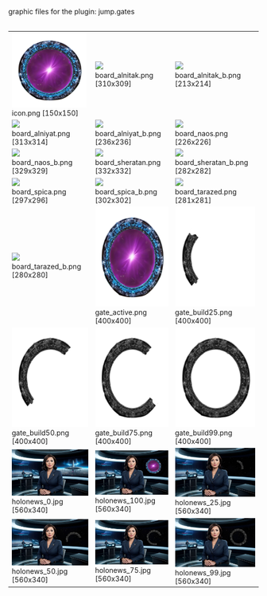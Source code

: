 graphic files for the plugin: jump.gates<br>
<br>
<table>
	<tr>
		<td><img src="https://github.com/zuckung/endless-sky-plugins/blob/main/myplugins/jump.gates/icon.png?raw=true" width="150" height="150"><br>
		icon.png [150x150]</td>
		<td><img src="https://github.com/zuckung/endless-sky-plugins/blob/main/myplugins/jump.gates/images/planet/board_alnitak.png?raw=true" width="200"><br>
		board_alnitak.png [310x309]</td>
		<td><img src="https://github.com/zuckung/endless-sky-plugins/blob/main/myplugins/jump.gates/images/planet/board_alnitak_b.png?raw=true" height="200"><br>
		board_alnitak_b.png [213x214]</td>
	</tr>
	<tr>
		<td><img src="https://github.com/zuckung/endless-sky-plugins/blob/main/myplugins/jump.gates/images/planet/board_alniyat.png?raw=true" height="200"><br>
		board_alniyat.png [313x314]</td>
		<td><img src="https://github.com/zuckung/endless-sky-plugins/blob/main/myplugins/jump.gates/images/planet/board_alniyat_b.png?raw=true" height="200"><br>
		board_alniyat_b.png [236x236]</td>
		<td><img src="https://github.com/zuckung/endless-sky-plugins/blob/main/myplugins/jump.gates/images/planet/board_naos.png?raw=true" height="200"><br>
		board_naos.png [226x226]</td>
	</tr>
	<tr>
		<td><img src="https://github.com/zuckung/endless-sky-plugins/blob/main/myplugins/jump.gates/images/planet/board_naos_b.png?raw=true" height="200"><br>
		board_naos_b.png [329x329]</td>
		<td><img src="https://github.com/zuckung/endless-sky-plugins/blob/main/myplugins/jump.gates/images/planet/board_sheratan.png?raw=true" height="200"><br>
		board_sheratan.png [332x332]</td>
		<td><img src="https://github.com/zuckung/endless-sky-plugins/blob/main/myplugins/jump.gates/images/planet/board_sheratan_b.png?raw=true" height="200"><br>
		board_sheratan_b.png [282x282]</td>
	</tr>
	<tr>
		<td><img src="https://github.com/zuckung/endless-sky-plugins/blob/main/myplugins/jump.gates/images/planet/board_spica.png?raw=true" width="200"><br>
		board_spica.png [297x296]</td>
		<td><img src="https://github.com/zuckung/endless-sky-plugins/blob/main/myplugins/jump.gates/images/planet/board_spica_b.png?raw=true" height="200"><br>
		board_spica_b.png [302x302]</td>
		<td><img src="https://github.com/zuckung/endless-sky-plugins/blob/main/myplugins/jump.gates/images/planet/board_tarazed.png?raw=true" height="200"><br>
		board_tarazed.png [281x281]</td>
	</tr>
	<tr>
		<td><img src="https://github.com/zuckung/endless-sky-plugins/blob/main/myplugins/jump.gates/images/planet/board_tarazed_b.png?raw=true" height="200"><br>
		board_tarazed_b.png [280x280]</td>
		<td><img src="https://github.com/zuckung/endless-sky-plugins/blob/main/myplugins/jump.gates/images/planet/gate_active.png?raw=true" height="200"><br>
		gate_active.png [400x400]</td>
		<td><img src="https://github.com/zuckung/endless-sky-plugins/blob/main/myplugins/jump.gates/images/planet/gate_build25.png?raw=true" height="200"><br>
		gate_build25.png [400x400]</td>
	</tr>
	<tr>
		<td><img src="https://github.com/zuckung/endless-sky-plugins/blob/main/myplugins/jump.gates/images/planet/gate_build50.png?raw=true" height="200"><br>
		gate_build50.png [400x400]</td>
		<td><img src="https://github.com/zuckung/endless-sky-plugins/blob/main/myplugins/jump.gates/images/planet/gate_build75.png?raw=true" height="200"><br>
		gate_build75.png [400x400]</td>
		<td><img src="https://github.com/zuckung/endless-sky-plugins/blob/main/myplugins/jump.gates/images/planet/gate_build99.png?raw=true" height="200"><br>
		gate_build99.png [400x400]</td>
	</tr>
	<tr>
		<td><img src="https://github.com/zuckung/endless-sky-plugins/blob/main/myplugins/jump.gates/images/scene/holonews_0.jpg?raw=true" width="200"><br>
		holonews_0.jpg [560x340]</td>
		<td><img src="https://github.com/zuckung/endless-sky-plugins/blob/main/myplugins/jump.gates/images/scene/holonews_100.jpg?raw=true" width="200"><br>
		holonews_100.jpg [560x340]</td>
		<td><img src="https://github.com/zuckung/endless-sky-plugins/blob/main/myplugins/jump.gates/images/scene/holonews_25.jpg?raw=true" width="200"><br>
		holonews_25.jpg [560x340]</td>
	</tr>
	<tr>
		<td><img src="https://github.com/zuckung/endless-sky-plugins/blob/main/myplugins/jump.gates/images/scene/holonews_50.jpg?raw=true" width="200"><br>
		holonews_50.jpg [560x340]</td>
		<td><img src="https://github.com/zuckung/endless-sky-plugins/blob/main/myplugins/jump.gates/images/scene/holonews_75.jpg?raw=true" width="200"><br>
		holonews_75.jpg [560x340]</td>
		<td><img src="https://github.com/zuckung/endless-sky-plugins/blob/main/myplugins/jump.gates/images/scene/holonews_99.jpg?raw=true" width="200"><br>
		holonews_99.jpg [560x340]</td>
	</tr>
</table>
